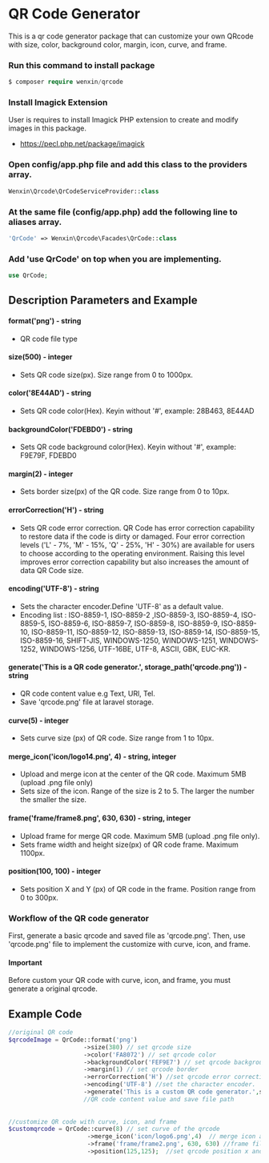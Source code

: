 # QR Code Generator

This is a qr code generator package that can customize your own QRcode with size, color, background color, margin, icon, curve, and frame.

### Run this command to install package
```php
$ composer require wenxin/qrcode
```
### Install Imagick Extension 

User is requires to install Imagick PHP extension to create and modify images in this package.
* https://pecl.php.net/package/imagick

### Open config/app.php file and add this class to the providers array.
```php
Wenxin\Qrcode\QrCodeServiceProvider::class
```

### At the same file (config/app.php) add the following line to aliases array. 
```php
'QrCode' => Wenxin\Qrcode\Facades\QrCode::class
```
### Add 'use QrCode' on top when you are implementing.
```php
use QrCode;
```
## Description Parameters and Example

#### format('png') - string
* QR code file type

#### size(500) - integer
* Sets QR code size(px). Size range from 0 to 1000px.

#### color('8E44AD') - string
* Sets QR code color(Hex). Keyin without '#', example: 28B463, 8E44AD  

#### backgroundColor('FDEBD0') - string
* Sets QR code background color(Hex). Keyin without '#', example: F9E79F, FDEBD0

#### margin(2) - integer
* Sets border size(px) of the QR code. Size range from 0 to 10px.

#### errorCorrection('H') - string
* Sets QR code error correction. QR Code has error correction capability to restore data if the code is dirty or damaged. 
Four error correction levels ('L' - 7%, 'M' - 15%, 'Q' - 25%, 'H' - 30%) are available for users to choose according
to the operating environment. Raising this level improves error correction capability but also increases the amount of
data QR Code size.

#### encoding('UTF-8') - string
* Sets the character encoder.Define 'UTF-8' as a default value. 
* Encoding list :
ISO-8859-1, ISO-8859-2 ,ISO-8859-3, ISO-8859-4, ISO-8859-5, ISO-8859-6, ISO-8859-7, ISO-8859-8, ISO-8859-9,
ISO-8859-10, ISO-8859-11, ISO-8859-12, ISO-8859-13, ISO-8859-14, ISO-8859-15, ISO-8859-16, SHIFT-JIS, WINDOWS-1250, WINDOWS-1251, WINDOWS-1252, WINDOWS-1256, UTF-16BE, UTF-8, ASCII, GBK, EUC-KR.

#### generate('This is a QR code generator.', storage_path('qrcode.png')) - string
* QR code content value e.g Text, URl, Tel.
* Save 'qrcode.png' file at laravel storage.
#### curve(5) - integer
* Sets curve size (px) of QR code. Size range from 1 to 10px.

#### merge_icon('icon/logo14.png', 4) - string, integer
* Upload and merge icon at the center of the QR code. Maximum 5MB (upload .png file only)
* Sets size of the icon. Range of the size is 2 to 5. The larger the number the smaller the size.

#### frame('frame/frame8.png', 630, 630) - string, integer
* Upload frame for merge QR code. Maximum 5MB (upload .png file only).
* Sets frame width and height size(px) of QR code frame. Maximum 1100px.

#### position(100, 100) - integer
* Sets position X and Y (px) of QR code in the frame. Position range from 0 to 300px.

### Workflow of the QR code generator
First, generate a basic qrcode and saved file as 'qrcode.png'.
Then, use 'qrcode.png' file to implement the customize with curve, icon, and frame.

#### Important
Before custom your QR code with curve, icon, and frame, you must generate a original qrcode.

## Example Code
```php
//original QR code
$qrcodeImage = QrCode::format('png')      
                     ->size(380) // set qrcode size                                                                   
                     ->color('FA8072') // set qrcode color
                     ->backgroundColor('FEF9E7') // set qrcode background color                              
                     ->margin(1) // set qrcode border                       
                     ->errorCorrection('H') //set qrcode error correction  
                     ->encoding('UTF-8') //set the character encoder.                           
                     ->generate('This is a custom QR code generator.',storage_path('app/qrcode.png'));
                     //QR code content value and save file path
                     
                                                                
//customize QR code with curve, icon, and frame       
$customqrcode = QrCode::curve(8) // set curve of the qrcode
                      ->merge_icon('icon/logo6.png',4)  // merge icon at the center of the qrcode & set icon size
                      ->frame('frame/frame2.png', 630, 630) //frame file ,frame width and height  
                      ->position(125,125);  //set qrcode position x and y in the frame                                       
        

```




